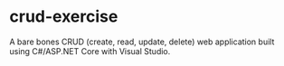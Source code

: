 # crud-exercise
A bare bones CRUD (create, read, update, delete) web application built using C#/ASP.NET Core with Visual Studio.
